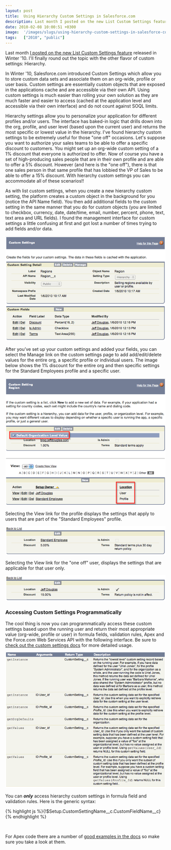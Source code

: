 ```yaml
---
layout: post
title:  Using Hierarchy Custom Settings in Salesforce.com
description: Last month I posted on the new List Custom Settings feature released in Winter ‘10. Ill finally round out the topic with the other flavor of custom settings- Hierarchy. In Winter ‘10, Salesforce.com introduced Custom Settings which allow you to store custom data sets and associate them on an org-wide, profile or user basis. Custom settings are essentially custom objects that are exposed in the applications cache and are accessible via their own API. Using custom settings is much easier than roll
date: 2010-02-08 10:00:51 +0300
image:  '/images/slugs/using-hierarchy-custom-settings-in-salesforce-com.jpg'
tags:   ["2010", "public"]
---
```

<p>Last month <a href="/2010/01/07/using-list-custom-settings-in-salesforce-com/" target="_blank">I posted on the new List Custom Settings feature</a> released in Winter '10. I'll finally round out the topic with the other flavor of custom settings: Hierarchy.</p>
<p>In Winter '10, Salesforce.com introduced Custom Settings which allow you to store custom data sets and associate them on an org-wide, profile or user basis. Custom settings are essentially custom objects that are exposed in the applications cache and are accessible via their own API. Using custom settings is much easier than rolling your own solution as they are much faster and easier to access (cached at the application level and accessible via their own interface) and do not count against SOQL limits.</p>
<p>Hierarchy settings allow you to personalize your application for different profiles and/or users. The interface has baked-in logic that drills down into the org, profile, and user level (based upon the current user) and returns the most specific or lowest value in the hierarchy. I've found hierarchy custom settings to be extremely useful for those "one off" occasions. Let's suppose you want to authorize your sales teams to be able to offer a specific discount to customers. You might set up an org-wide custom setting of a 1% discount that everyone is authorized to offer. Now of course you have a set of high-producing sales people that are in their own profile and are able to offer a 5% discount. However (and here is the "one off"), there is that one sales person in that same profile that has lobbied the VP of Sales to be able to offer a 15% discount. With hierarchy custom settings you can accommodate all of these scenarios!!</p>
<p>As with list custom settings, when you create a new hierarchy custom setting, the platform creates a custom object in the background for you (notice the API Name field). You then add additional fields to the custom setting in the same manner that you do for custom objects (you are limited to checkbox, currency, date, date/time, email, number, percent, phone, text, text area and URL fields). I found the management interface for custom settings a little confusing at first and got lost a number of times trying to add fields and/or data.</p>
<p><img src="images/hierarchy-1_vjh80h.png" alt="" ></p>
<p>After you’ve set up your custom settings and added your fields, you can select the Manage link on the custom settings page to add add/edit/delete values for the entire org, a specific profile or individual users. The image below shows the 1% discount for the entire org and then specific settings for the Standard Employees profile and a specific user.</p>
<p><img src="images/hierarchy-2_weq0ug.png" alt="" ></p>
<p>Selecting the View link for the profile displays the settings that apply to users that are part of the "Standard Employees" profile.</p>
<p><img src="images/hierarchy-3_qjd7jk.png" alt="" ></p>
<p>Selecting the View link for the "one off" user, displays the settings that are applicable for that user only.</p>
<p><img src="images/hierarchy-8_kry2b9.png" alt="" ></p>
<h3>Accessing Custom Settings Programmatically</h3>
<p>The cool thing is now you can programmatically access these custom settings based upon the running user and return their most appropriate value (org-wide, profile or user) in formula fields, validation rules, Apex and the Force.com Web Services API with the following interface. Be sure to <a href="http://www.salesforce.com/us/developer/docs/apexcode/Content/apex_methods_system_custom_settings.htm" target="_blank">check out the custom settings docs</a> for more detailed usage.</p>
<p><img src="images/hierarchy-7_t5siq0.png" alt="" ></p>
<p>You can <strong><em>only</em></strong> access hierarchy custom settings in formula field and validation rules. Here is the generic syntax:</p>
{% highlight js %}{!$Setup.CustomSettingName__c.CustomFieldName__c}
{% endhighlight %}
<p><img src="images/hierarchy-6_xtigsp.png" alt="" ></p>
<p>For Apex code there are a number of <a href="http://www.salesforce.com/us/developer/docs/apexcode/Content/apex_methods_system_custom_settings.htm" target="_blank">good examples in the docs</a> so make sure you take a look at them.</p>

